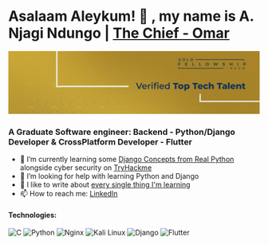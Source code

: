# Asalaam Aleykum! 👋 , my name is A. Njagi Ndungo | [The Chief - Omar](https://twitter.com/chief__omar)

![banner](banners/1584x396%20LInkedIn%20Banner%20V2.jpg)

### A Graduate Software engineer: Backend - Python/Django Developer & CrossPlatform Developer - Flutter

- 🌱 I’m currently learning some [Django Concepts from Real Python](https://realpython.com/) alongside cyber security on [TryHackme](https://tryhackme.com/)
- 🤔 I’m looking for help with learning Python and Django
- 💬 I like to write about [every single thing I'm learning](https://chiefomar.hashnode.dev)
- 📫 How to reach me: [LinkedIn](https://www.linkedin.com/in/a-njagi-ndungo/)


#### Technologies: 
![C](https://img.shields.io/badge/c-%2300599C.svg?style=for-the-badge&logo=c&logoColor=white) ![Python](https://img.shields.io/badge/python-3670A0?style=for-the-badge&logo=python&logoColor=ffdd54) ![Nginx](https://img.shields.io/badge/nginx-%23009639.svg?style=for-the-badge&logo=nginx&logoColor=white) ![Kali Linux](https://img.shields.io/badge/Kali_Linux-557C94?style=for-the-badge&logo=kali-linux&logoColor=white) ![Django](https://img.shields.io/badge/Django-092E20?style=for-the-badge&logo=django&logoColor=white)  ![Flutter](https://img.shields.io/badge/Flutter-%2302569B.svg?style=for-the-badge&logo=Flutter&logoColor=white)

